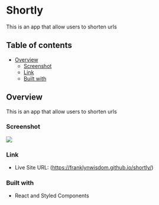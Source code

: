# Shortly

This is an app that allow users to shorten urls

## Table of contents

- [Overview](#overview)
  - [Screenshot](#screenshot)
  - [Link](#link)
  - [Built with](#built-with)

## Overview
This is an app that allow users to shorten urls

### Screenshot

![](https://github.com/franklynwisdom/Shortly/blob/master/public/shortly-screenshot.PNG)

### Link
- Live Site URL: (https://franklynwisdom.github.io/shortly/)

### Built with

- React and Styled Components
